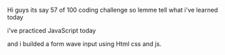 Hi guys its say 57 of 100 coding challenge so lemme tell what i've learned today

i've practiced JavaScript today

and i builded a form wave input using Html css and js.

